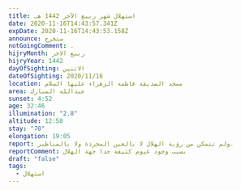 ```yaml
---
title: استهلال شهر ربيع الآخر 1442 هـ
date: 2020-11-16T14:43:57.341Z
expDate: 2020-11-16T14:43:53.158Z
announce: ستخرج
notGoingComment: .
hijryMonth: ربيع الاخر
hijryYear: 1442
dayOfSighting: الاثنين
dateOfSighting: 2020/11/16
location: مسجد الصديقة فاطمة الزهراء عليها السلام
area: عبدالله المبارك
sunset: 4:52
age: 32:46
illumination: "2.8"
altitude: 12:58
stay: "70"
elongation: 19:05
report: ولم تتمكن من رؤية الهلال لا بالعين المجردة ولا بالمناظير.
reportComment: بسبب وجود غيوم كثيفة جدا جهة الهلال
draft: "false"
tags:
  - استهلال
---
```

